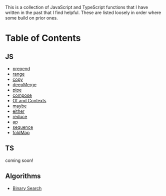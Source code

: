 This is a collection of JavaScript and TypeScript functions that I have written in the past that I find helpful.  These are listed loosely in order where some build on prior ones.

# Table of Contents

## JS

- [prepend](JS/prepend.md)
- [range](JS/range.md)
- [copy](JS/copy.md)
- [deepMerge](JS/deepMerge.md)
- [pipe](JS/pipe.md)
- [compose](JS/compose.md)
- [Of and Contexts](JS/of.md)
- [maybe](JS/maybe.md)
- [either](JS/either.md)
- [reduce](JS/reduce.md)
- [ap](JS/ap.md)
- [sequence](JS/sequence.md)
- [foldMap](JS/foldMap.md)

## TS

coming soon!

## Algorithms

- [Binary Search](Algorithms/binarySearch.md)